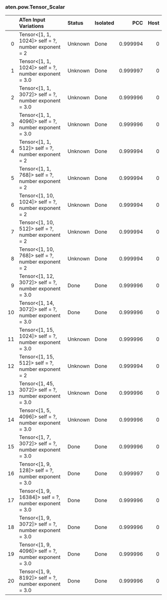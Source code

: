 ### aten.pow.Tensor_Scalar
|    | ATen Input Variations                                    | Status   | Isolated   |      PCC |   Host |
|---:|:---------------------------------------------------------|:---------|:-----------|---------:|-------:|
|  0 | Tensor<[1, 1, 1024]> self = ?,<br>number exponent = 2    | Unknown  | Done       | 0.999994 |      0 |
|  1 | Tensor<[1, 1, 1024]> self = ?,<br>number exponent = 3.0  | Unknown  | Done       | 0.999997 |      0 |
|  2 | Tensor<[1, 1, 3072]> self = ?,<br>number exponent = 3.0  | Unknown  | Done       | 0.999996 |      0 |
|  3 | Tensor<[1, 1, 4096]> self = ?,<br>number exponent = 3.0  | Unknown  | Done       | 0.999996 |      0 |
|  4 | Tensor<[1, 1, 512]> self = ?,<br>number exponent = 2     | Unknown  | Done       | 0.999994 |      0 |
|  5 | Tensor<[1, 1, 768]> self = ?,<br>number exponent = 2     | Unknown  | Done       | 0.999994 |      0 |
|  6 | Tensor<[1, 10, 1024]> self = ?,<br>number exponent = 2   | Unknown  | Done       | 0.999994 |      0 |
|  7 | Tensor<[1, 10, 512]> self = ?,<br>number exponent = 2    | Unknown  | Done       | 0.999994 |      0 |
|  8 | Tensor<[1, 10, 768]> self = ?,<br>number exponent = 2    | Unknown  | Done       | 0.999994 |      0 |
|  9 | Tensor<[1, 12, 3072]> self = ?,<br>number exponent = 3.0 | Done     | Done       | 0.999996 |      0 |
| 10 | Tensor<[1, 14, 3072]> self = ?,<br>number exponent = 3.0 | Done     | Done       | 0.999996 |      0 |
| 11 | Tensor<[1, 15, 1024]> self = ?,<br>number exponent = 3.0 | Unknown  | Done       | 0.999996 |      0 |
| 12 | Tensor<[1, 15, 512]> self = ?,<br>number exponent = 2    | Unknown  | Done       | 0.999994 |      0 |
| 13 | Tensor<[1, 45, 3072]> self = ?,<br>number exponent = 3.0 | Unknown  | Done       | 0.999996 |      0 |
| 14 | Tensor<[1, 5, 4096]> self = ?,<br>number exponent = 3.0  | Unknown  | Done       | 0.999996 |      0 |
| 15 | Tensor<[1, 7, 3072]> self = ?,<br>number exponent = 3.0  | Done     | Done       | 0.999996 |      0 |
| 16 | Tensor<[1, 9, 128]> self = ?,<br>number exponent = 3.0   | Done     | Done       | 0.999997 |      0 |
| 17 | Tensor<[1, 9, 16384]> self = ?,<br>number exponent = 3.0 | Done     | Done       | 0.999996 |      0 |
| 18 | Tensor<[1, 9, 3072]> self = ?,<br>number exponent = 3.0  | Done     | Done       | 0.999996 |      0 |
| 19 | Tensor<[1, 9, 4096]> self = ?,<br>number exponent = 3.0  | Done     | Done       | 0.999996 |      0 |
| 20 | Tensor<[1, 9, 8192]> self = ?,<br>number exponent = 3.0  | Done     | Done       | 0.999996 |      0 |

